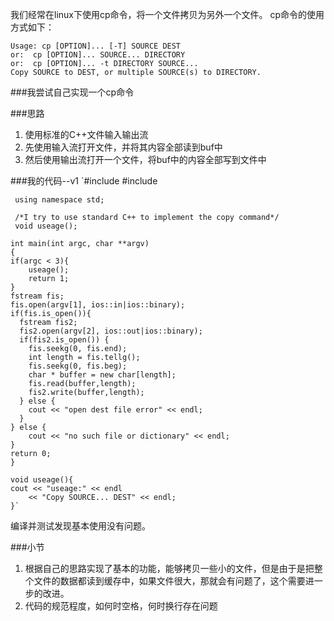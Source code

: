 
我们经常在linux下使用cp命令，将一个文件拷贝为另外一个文件。
cp命令的使用方式如下：

    Usage: cp [OPTION]... [-T] SOURCE DEST
    or:  cp [OPTION]... SOURCE... DIRECTORY
    or:  cp [OPTION]... -t DIRECTORY SOURCE...
    Copy SOURCE to DEST, or multiple SOURCE(s) to DIRECTORY.

###我尝试自己实现一个cp命令

###思路
1. 使用标准的C++文件输入输出流
2. 先使用输入流打开文件，并将其内容全部读到buf中
3. 然后使用输出流打开一个文件，将buf中的内容全部写到文件中

###我的代码--v1
    `#include <iostream>
     #include <fstream>

     using namespace std;

     /*I try to use standard C++ to implement the copy command*/
     void useage();

    int main(int argc, char **argv)
    {
    if(argc < 3){
        useage();
        return 1;
    }
    fstream fis;
    fis.open(argv[1], ios::in|ios::binary);
    if(fis.is_open()){
      fstream fis2;
      fis2.open(argv[2], ios::out|ios::binary);
      if(fis2.is_open()) {
        fis.seekg(0, fis.end);
        int length = fis.tellg();
        fis.seekg(0, fis.beg);
        char * buffer = new char[length];
        fis.read(buffer,length);
        fis2.write(buffer,length);
      } else {
        cout << "open dest file error" << endl;
      }
    } else {
        cout << "no such file or dictionary" << endl;
    }
    return 0;
    }

    void useage(){
    cout << "useage:" << endl
        << "Copy SOURCE... DEST" << endl;
    }`

编译并测试发现基本使用没有问题。

###小节
1. 根据自己的思路实现了基本的功能，能够拷贝一些小的文件，但是由于是把整个文件的数据都读到缓存中，如果文件很大，那就会有问题了，这个需要进一步的改进。
2. 代码的规范程度，如何时空格，何时换行存在问题

